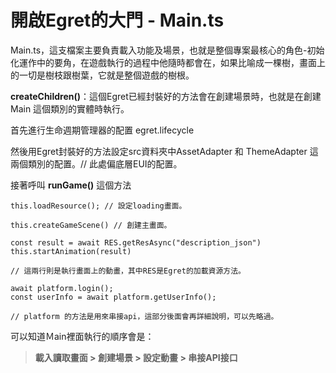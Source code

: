# 開啟Egret的大門 - Main.ts



Main.ts，這支檔案主要負責載入功能及場景，也就是整個專案最核心的角色-初始化運作中的要角，在遊戲執行的過程中他隨時都會在，如果比喻成一棵樹，畫面上的一切是樹枝跟樹葉，它就是整個遊戲的樹根。



**createChildren()**：這個Egret已經封裝好的方法會在創建場景時，也就是在創建 Main 這個類別的實體時執行。

首先進行生命週期管理器的配置 egret.lifecycle

然後用Egret封裝好的方法設定src資料夾中AssetAdapter 和 ThemeAdapter 這兩個類別的配置。// 此處偏底層EUI的配置。



接著呼叫 **runGame()** 這個方法 



```
this.loadResource(); // 設定loading畫面。
```

```
this.createGameScene() // 創建主畫面。
```

```
const result = await RES.getResAsync("description_json")
this.startAnimation(result)

// 這兩行則是執行畫面上的動畫，其中RES是Egret的加載資源方法。
```

```
await platform.login();
const userInfo = await platform.getUserInfo();

// platform 的方法是用來串接api，這部分後面會再詳細說明，可以先略過。
```





可以知道Ｍain裡面執行的順序會是：

> **載入讀取畫面 > 創建場景 > 設定動畫 > 串接API接口**



